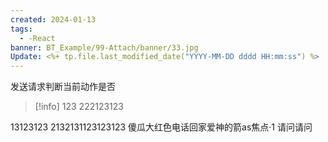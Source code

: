 ```yaml
---
created: 2024-01-13
tags:
  - -React
banner: BT_Example/99-Attach/banner/33.jpg
Update: <%+ tp.file.last_modified_date("YYYY-MM-DD dddd HH:mm:ss") %>
---
```


发送请求判断当前动作是否


>[!info]
>123
>222123123

13123123
2132131123123123
傻瓜大红色电话回家爱神的箭as焦点·1
请问请问